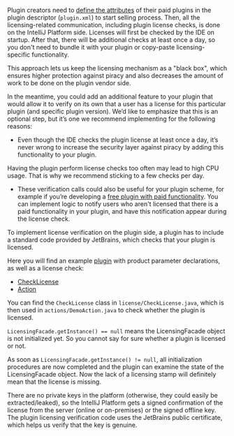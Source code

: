 [//]: # (title: Add Marketplace license verification calls to the plugin code)

Plugin creators need to [define the attributes](add-required-parameters.md) of their paid plugins in the plugin descriptor (`plugin.xml`) to start selling process. Then, all the licensing-related communication, including plugin license checks, is done on the IntelliJ Platform side. Licenses will first be checked by the IDE on startup. After that, there will be additional checks at least once a day, so you don't need to bundle it with your plugin or copy-paste licensing-specific functionality.

This approach lets us keep the licensing mechanism as a "black box", which ensures higher protection against piracy and also decreases the amount of work to be done on the plugin vendor side.

In the meantime, you could add an additional feature to your plugin that would allow it to verify on its own that a user has a license for this particular plugin (and specific plugin version). We’d like to emphasize that this is an <control>optional step</control>, but it’s one we recommend implementing for the following reasons:

* Even though the IDE checks the plugin license at least once a day, it’s never wrong to increase the security layer against piracy by adding this functionality to your plugin.

<note>
<p>Having the plugin perform license checks too often may lead to high CPU usage. That is why we recommend sticking to a few checks per day.</p>
</note>

* These verification calls could also be useful for your plugin scheme, for example if you’re developing a [free plugin with paid functionality](freemium.md). You can implement logic to notify users who aren't licensed that there is a paid functionality in your plugin, and have this notification appear during the license check.


To implement license verification on the plugin side, a plugin has to include a standard code provided by JetBrains, which checks that your plugin is licensed.

Here you will find an example [plugin](https://github.com/JetBrains/marketplace-makemecoffee-plugin) with product parameter declarations, as well as a license check:

* [CheckLicense](https://github.com/JetBrains/marketplace-makemecoffee-plugin/blob/master/src/main/java/com/company/license/CheckLicense.java)
* [Action](https://github.com/JetBrains/marketplace-makemecoffee-plugin/blob/master/src/main/java/actions/MakeCoffeeAction.java)



You can find the `CheckLicense` class in `license/CheckLicense.java`, which is then used in `actions/DemoAction.java` to check whether the plugin is licensed.

<tip>
  <p><code>LicensingFacade.getInstance() == null</code> means the LicensingFacade object is not initialized yet. So you cannot say for sure whether a plugin is licensed or not.</p>
  <p>As soon as <code>LicensingFacade.getInstance() != null</code>, all initialization procedures are now completed and the plugin can examine the state of the LicensingFacade object. Now the lack of a licensing stamp will definitely mean that the license is missing.</p>
</tip>

There are no private keys in the platform (otherwise, they could easily be extracted/leaked), so the IntelliJ Platform gets a signed confirmation of the license from the server (online or on-premises) or the signed offline key. The plugin licensing verification code uses the JetBrains public certificate, which helps us verify that the key is genuine.